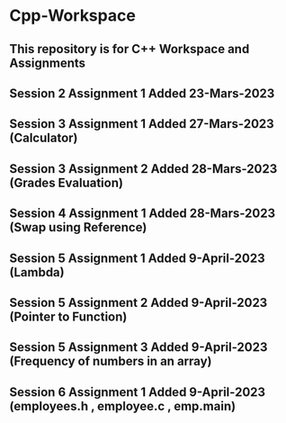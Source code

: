 # Cpp-Workspace
## This repository is for C++ Workspace and Assignments

## Session 2 Assignment 1 Added 23-Mars-2023

## Session 3 Assignment 1 Added 27-Mars-2023 (Calculator)

## Session 3 Assignment 2 Added 28-Mars-2023 (Grades Evaluation)

## Session 4 Assignment 1 Added 28-Mars-2023 (Swap using Reference)

## Session 5 Assignment 1 Added 9-April-2023 (Lambda)

## Session 5 Assignment 2 Added 9-April-2023 (Pointer to Function)

## Session 5 Assignment 3 Added 9-April-2023 (Frequency of numbers in an array)

## Session 6 Assignment 1 Added 9-April-2023 (employees.h , employee.c , emp.main)






